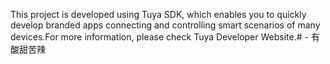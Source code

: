 This project is developed using Tuya SDK, which enables you to quickly develop branded apps connecting and controlling smart scenarios of many devices.For more information, please check Tuya Developer Website.# -
有酸甜苦辣
